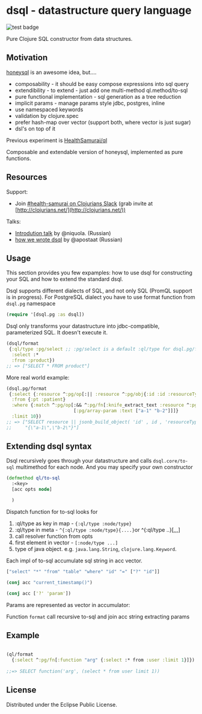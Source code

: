 # dsql - datastructure query language

![test badge](https://github.com/HealthSamurai/dsql/actions/workflows/main.yml/badge.svg)

Pure Clojure SQL constructor from data structures.

## Motivation

[honeysql](https://github.com/seancorfield/honeysql) is an awesome idea, but....

- composability - it should be easy compose expressions into sql query
- extendibility - to extend - just add one multi-method ql.method/to-sql
- pure functional implementation - sql generation as a tree reduction
- implicit params - manage params style jdbc, postgres, inline
- use namespaced keywords
- validation by clojure.spec
- prefer hash-map over vector (support both, where vector is just sugar)
- dsl's on top of it

Previous experiment is [HealthSamurai/ql](https://github.com/HealthSamurai/ql)

Composable and extendable version of honeysql, 
implemented as pure functions.

## Resources

Support:
- Join [#health-samurai on Clojurians Slack](https://clojurians.slack.com/archives/C03290L32QP) (grab invite at [http://clojurians.net/](http://clojurians.net/))

Talks:
- [Introdution talk](https://storage.googleapis.com/samurai-files/honey-ql-seminar.mp4) by @niquola. (Russian)
- [how we wrote dsql](https://www.youtube.com/watch?v=oqlddGlTJOM) by @apostaat (Russian)


## Usage

This section provides you few expamples: how to use dsql for constructing your SQL and how to extend the standard dsql.

Dsql supports different dialects of SQL, and not only SQL (PromQL support is in progress). For PostgreSQL dialect you have to use format function from `dsql.pg` namespace

``` clj
(require '[dsql.pg :as dsql])
```

Dsql only transforms your datastructure into jdbc-compatible, parameterized SQL. It doesn't execute it. 

``` clj
(dsql/format
 {:ql/type :pg/select ;; :pg/select is a default :ql/type for dsql.pg/format
  :select :*
  :from :product})
;; => ["SELECT * FROM product"]
```

More real world example:

```clj
(dsql.pg/format
 {:select {:resource ^:pg/op[:|| :resource ^:pg/obj{:id :id :resourceType "Patient"}]}
  :from {:pt :patient}
  :where {:match ^:pg/op[:&& ^:pg/fn[:knife_extract_text :resource ^:pg/jsonb[["match"]]]
                         [:pg/array-param :text ["a-1" "b-2"]]]}
  :limit 10})
;; => ["SELECT resource || jsonb_build_object( 'id' , id , 'resourceType' , 'Patient' ) as resource FROM patient pt WHERE /*match*/ knife_extract_text( resource , '[[\"match\"]]' ) && ?::text[] LIMIT 10"
;;     "{\"a-1\",\"b-2\"}"]
```

## Extending dsql syntax

Dsql recursively goes through your datastructure and calls `dsql.core/to-sql` multimethod for each node. And you may specify your own constructor

```clj
(defmethod ql/to-sql
  :<key>
  [acc opts node]

  )
```

Dispatch function for to-sql looks for 

1. :ql/type as key in map - `{:ql/type :node/type}`
2. :ql/type in meta - `^{:ql/type :node/type}{....}`or ^{:ql/type ..}[,,,]
3. call resolver function from opts
4. first element in vector - `[:node/type ...]`
5. type of java object. e.g. `java.lang.String`, `clojure.lang.Keyword`.

Each impl of to-sql accumulate sql string in acc vector.

```clj
["select" "*" "from" "table" "where" "id" "=" ["?" "id"]]

(conj acc "current_timestamp()")

(conj acc ['?' 'param'])
```

Params are represented as vector in accumulator:

Function `format` call recursive to-sql and join acc string extracting params

## Example

```clj

(ql/format
  {:select ^:pg/fn[:function "arg" {:select :* from :user :limit 1}]})
  
;;=> SELECT function('arg', (select * from user limit 1))  

```


## License

Distributed under the Eclipse Public License.
